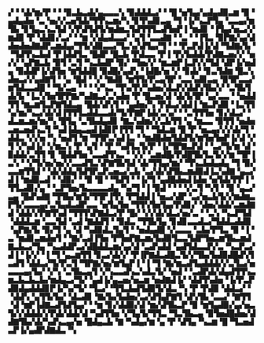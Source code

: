 ▞▝▝▟▞▆▞▛▝▝▝▉▃▙▃▟▞▄▃▃▃▚▝▉▟▟▟▃▞▝▝█▝▅▜▄▞▄▟▄▟▉▃▆▝▉▝▄▟▄▟▅▝▃▝▅▞▞▃▅▜▟▞▜▜▚▃▆▞▚▝▊▜▚▟▊▃▄▝▜▝▐▞▚▃▛▜▄▝▃▃▄▞▆▜▙▝▊▜▄▃▚▃▜▟▝▞▛▟▜▟▜▞▆▟▆▃▜▟▜▜▜▃▟▜▅▛▐▝▆▟▊▝▐▜▄▞▅▃▞▞▆▟▉▝▛▝▟▟▊▞▃▞▝▝▆▝▞▟▄▟▃▃▞▝▄▜▝▃▃▟▇▝▝▃▝▝▐▜▃▝▉▛▇▞▄▞▟▟▅▟▅▟▇▟▛▃▆▟▄▞▜▜▞▟▉▃▃▞▜▃▚▞▟▜▄▞▜▝▝▝▛▃▛▟▐▞▟▝▜▟▇▞▙▝▝▜▟▜▚▃▙▟▝▛▐▟▟▜▃▝█▟▛▝█▃▙▝▛▟▃▃▝▛▐▝▛▞▙▟▟▞▛▟▇▃▅▞▞▝▅▞▞▝▄▛▇▃▙▝▉▜▝▃▜▝▚▃▙▟▛▝▉▞▝▜▅▞▞▝▆▃▆▛▐▃▛▞▞▜▟▝▟▛▐▞▅▟▄▝▉▟▟▛▐▞▟▜▅▝▆▜▟▟█▝▉▟█▞▄▟▚▝▐▟█▞▅▝▞▝▊▟▞▝▊▃▜▟▆▝█▃▚▟▅▃▞▞▄▟▇▜▝▝▄▝█▟▝▝▞▝▇▟▊▝▆▜▜▞▛▃▄▜▛▝▃▃▚▟▊▃▄▝▉▜▛▃▃▞▆▜▟▃▃▟█▝▝▜▞▃▄▝▝▝▝▞▚▃▝▜▚▞▛▞▚▟▅▞▟▃▛▞▟▟▚▜▙▞▞▝▃▜▙▜▟▞▙▝▐▃▚▜▅▜▛▛▇▞▚▟▇▃▞▃▚▟▅▝▛▝█▃▅▞▟▝▟▞▙▜▛▝▄▞▃▃▝▝▅▟▟▜▜▝▆▃▆▜▃▛▇▜▟▃▄▝█▟▞▟▚▜▝▝▄▟▅▞▚▝▛▟▃▞▟▟▐▝▆▃▛▟▉▝▐▃▜▜▚▞▆▞▚▃▞▟▞▟▐▜▜▜▃▟▟▃▃▟▞▜▞▛▇▛▐▟▞▃▚▞▝▝▃▜▜▜▅▝▊▞▟▃▞▝▟▃▆▃▆▞▆▞▚▝█▜▄▝▃▜▙▟▄▟▊▝▇▃▚▟▆▞▞▃▙▜▜▝▄▝▆▃▃▝▉▜▜▝▅▟▅▃▅▃▅▟▚▃▜▝▚▟▐▟▄▃▄▟▐▟▊▛▐▜▜▝▜▝▝▜▟▃▆▝█▝▛▝▅▃▄▞▞▞▟▞▜▝▟▟▃▝▞▞▅▝▚▝▅▟▜▝▆▝▜▜▛▃▚▟▐▃▝▝▆▟█▟▅▜▟▟▜▞▆▜▅▜▅▛▐▞▟▝▞▜▝▞▚▟▐▞▝▞▆▃▚▝▛▝▄▜▝▝▛▝▚▟▜▃▜▞▛▝▐▞▜▛▇▃▛▟▝▝▃▞▜▞▆▝▟▝▉▟▟▞▃▜▜▝▊▝█▟▟▜▅▝▃▃▟▜▚▃▝▝▞▞▝▃▆▟█▞▛▟█▜▙▜▃▜▞▞▆▝▜▛▐▃▚▝▝▞▜▞▅▞▅▞▞▃▃▟▜▃▚▛▇▜▙▜▟▝▟▞▜▜▄▞▆▞▝▜▚▃▙▟▄▟▄▝▜▝▉▞▃▃▆▜▜▟▝▝▟▞▟▟▄▜▟▜▛▃▛▃▅▃▞▃▙▝▃▞▟▞▟▜▙▃▆▟▉▟▐▃▚▟▇▝▄▃▞▟▐▝▆▟▉▃▟▝▝▟▉▞▝▝▉▝█▝▝▜▟▜▝▝▐▞▜▝▄▟█▟▅▟▐▟▅▝▅▜▟▞▛▛▐▝▜▜▃▟▊▞▄▝▝▃▛▜▅▞▙▃▃▃▃▟▄▝▚▞▜▝▐▝▉▟▝▝▝▝▞▃▜▝▚▜▝▝▉▝▄▃▞▃▄▝█▟▚▟▇▝▜▜▙▞▆▜▞▜▜▛▐▜▚▝▛▜▟▟▐▝▅▃▞▟▛▝▃▞▅▃▙▜▞▞▆▟▆▃▛▜▞▃▃▃▄▞▃▜▄▟▃▟▛▃▃▝▅▜▄▜▅▝▜▜▚▜▅▜▄▞▛▟▊▞▝▟▅▞▟▟▞▃▆▟▇▟▝▟▟▞▞▛▇▜▚▟▝▜▜▜▚▛▇▟▃▞▛▝█▞▝▞▞▟▞▟▃▞▅▞▃▝▝▃▚▝▚▃▛▜▟▝▟▟▟▃▆▝▃▃▜▟▝▃▟▝▇▟▟▜▝▝▉▟▃▝▜▜▙▜▄▝▊▟▊▃▃▟▃▞▜▟▟▃▟▟▉▝▄▛▇▞▙▝▉▞▜▝▄▝▟▝▚▟▉▟▃▜▄▜▝▝▅▟▄▟█▝▞▃▃▃▝▃▙▞▛▜▃▝▉▝▐▝▃▝▆▟▊▃▆▟▅▜▝▝▇▞▃▟▐▜▅▝▛▜▅▛▇▃▆▞▙▟▉▜▃▃▜▟▛▜▅▃▆▜▙▃▆▟▇▃▙▃▞▜▄▝▚▃▟▟▛▃▞▟█▟▟▃▆▞▄▞▟▝▃▟▚▟▟▝▄▟▜▟▃▃▛▞▃▝▚▃▛▃▞▟▐▝▐▞▞▝▐▝▜▝▄▃▆▜▜▝▊▃▞▟▞▞▝▛▐▛▇▟▃▟█▃▜▞▞▜▙▞▙▟▉▟█▟▚▜▃▟▜▝▟▟▃▞▜▞▛▃▜▝▜▛▇▞▅▞▆▜▄▛▐▝▐▝▜▝▇▞▆▃▟▜▄▟▟▟▞▞▃▜▃▞▅▃▃▃▄▞▙▞▝▞▚▝▃▜▙▃▄▜▝▞▚▃▃▟▚▃▚▟▃▜▞▝▅▟▝▝▃▟▛▟▞▟▄▟▜▜▚▃▆▃▙▃▙▃▙▞▆▟▄▃▞▜▞▝▄▟▐▞▄▃▅▞▅▃▆▝▅▟▇▟▐▞▝▟▟▜▚▟▅▝▐▞▛▃▛▟▉▟▄▟▟▟▊▛▐▞▚▞▜▞▝▜▃▞▝▜▜▃▙▟▜▟▉▜▞▟▃▝▚▝▛▝▛▟▉▝▟▟▃▞▝▝▟▟▚▝▄▜▜▞▙▞▝▟▃▟▊▝▇▞▙▞▙▟▅▞▃▞▟▜▄▛▇▜▝▟▚▜▙▝▃▃▞▝▇▜▜▝▟▝▆▛▐▟▇▃▟▜▟▜▄▞▝▝▆▝▊▞▟▟▉▞▟▝▆▞▟▜▙▃▛▝▉▝▆▜▄▟▉▞▄▞▅▃▜▞▞▟▟▟▞▞▛▟▞▟▟▞▟▝▚▟▜▜▅▝▞▜▄▜▞▜▜▃▝▜▃▜▙▃▄▝▉▜▅▟█▟▅▞▟▟▇▜▙▞▟▞▚▟▚▃▄▞▅▝█▟▄▃▙▝▇▝▚▟▄▞▆▝▄▝▛▝▟▜▄▝▚▃▆▝█▝▜▃▅▟▃▛▐▞▄▟▛▟▇▟▃▝▚
